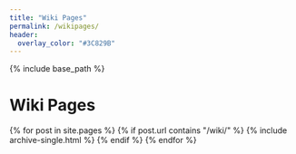```yaml
---
title: "Wiki Pages"
permalink: /wikipages/
header:
  overlay_color: "#3C829B"
---
```


{% include base_path %}

<h1><i class="fa fa-list-ul" aria-hidden="true"></i>Wiki Pages</h1>
{% for post in site.pages %}
  {% if post.url contains "/wiki/" %}
    {% include archive-single.html %}
  {% endif %}
{% endfor %}
